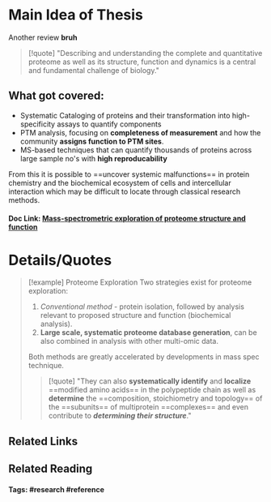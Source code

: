 # Main Idea of Thesis

Another review **bruh**

> [!quote]
> "Describing and understanding
> the complete and quantitative proteome as well as its structure,
> function and dynamics is a central and fundamental challenge of biology."

## What got covered:

- Systematic Cataloging of proteins and their transformation into high-specificity assays to quantify components
- PTM analysis, focusing on **completeness of measurement** and how the community **assigns function to PTM sites**.
- MS-based techniques that can quantify thousands of proteins across large sample no's with **high reproducability**

From this it is possible to ==uncover systemic malfunctions== in protein chemistry and the biochemical ecosystem of cells and intercellular interaction which may be difficult to locate through classical research methods.

#### Doc Link: [**Mass**-**spectrometric exploration** of proteome structure and function](https://idp.nature.com/authorize/casa?redirect_uri=https://www.nature.com/articles/nature19949&casa_token=2cmgt7R3AI8AAAAA:9y54rK4FTSFBYxEokxM6zUpoRhBxX0KcLHPA-QK7tuiYboXcpFOA3HypGqxctm2F_RlOz43ug6-evY5R)


# Details/Quotes

> [!example] Proteome Exploration 
> Two strategies exist for proteome exploration:
> 1. *Conventional method* - protein isolation, followed by analysis relevant to proposed structure and function (biochemical analysis).
> 2. **Large scale, systematic proteome database generation**, can be also combined in analysis with other multi-omic data.
> 
> Both methods are greatly accelerated by developments in mass spec technique.
> 
> >[!quote]
> > "They can also **systematically identify** and **localize** ==modified amino acids== in the polypeptide chain as well as **determine** the ==composition, stoichiometry and topology== of the ==subunits== of multiprotein ==complexes== and even contribute to ***determining their structure***."





## Related Links

## Related Reading



#### Tags: #research #reference 